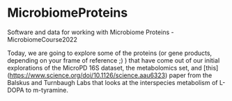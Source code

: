 # MicrobiomeProteins
Software and data for working with Microbiome Proteins - MicrobiomeCourse2022

Today, we are going to explore some of the proteins (or gene products, depending on your frame of reference ;) ) that have come out of our initial explorations of the MicroPD 16S dataset, the metabolomics set, and [this] (https://www.science.org/doi/10.1126/science.aau6323) paper from the Balskus and Turnbaugh Labs that looks at the interspecies metabolism of L-DOPA to m-tyramine.
